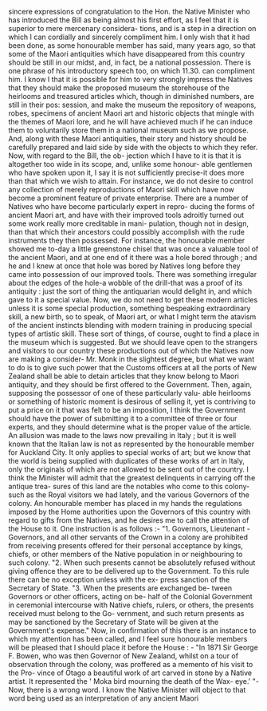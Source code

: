 sincere expressions of congratulation to the Hon. the Native Minister who has introduced the Bill as being almost his first effort, as I feel that it is superior to mere mercenary considera- tions, and is a step in a direction on which I can cordially and sincerely compliment him. I only wish that it had been done, as some honourable member has said, many years ago, so that some of the Maori antiquities which have disappeared from this country should be still in our midst, and, in fact, be a national possession. There is one phrase of his introductory speech too, on which 11.30. can compliment him. I know I that it is possible for him to very strongly impress the Natives that they should make the proposed museum the storehouse of the heirlooms and treasured articles which, though in diminished numbers, are still in their pos: session, and make the museum the repository of weapons, robes, specimens of ancient Maori art and historic objects that mingle with the themes of Maori lore, and he will have achieved much if he can induce them to voluntarily store them in a national museum such as we propose. And, along with these Maori antiquities, their story and history should be carefully prepared and laid side by side with the objects to which they refer. Now, with regard to the Bill, the ob- jection which I have to it is that it is altogether too wide in its scope, and, unlike some honour- able gentlemen who have spoken upon it, I say it is not sufficiently precise-it does more than that which we wish to attain. For instance, we do not desire to control any collection of merely reproductions of Maori skill which have now become a prominent feature of private enterprise. There are a number of Natives who have become particularly expert in repro- ducing the forms of ancient Maori art, and have with their improved tools adroitly turned out some work really more creditable in mani- pulation, though not in design, than that which their ancestors could possibly accomplish with the rude instruments they then possessed. For instance, the honourable member showed me to-day a little greenstone chisel that was once a valuable tool of the ancient Maori, and at one end of it there was a hole bored through ; and he and I knew at once that hole was bored by Natives long before they came into possession of our improved tools. There was something irregular about the edges of the hole-a wobble of the drill-that was a proof of its antiquity : just the sort of thing the antiquarian would delight in, and which gave to it a special value. Now, we do not need to get these modern articles unless it is some special production, something bespeaking extraordinary skill, a new birth, so to speak, of Maori art, or what I might term the atavism of the ancient instincts blending with modern training in producing special types of artistic skill. These sort of things, of course, ought to find a place in the museum which is suggested. But we should leave open to the strangers and visitors to our country these productions out of which the Natives now are making a consider- Mr. Monk in the slightest degree, but what we want to do is to give such power that the Customs officers at all the ports of New Zealand shall be able to detain articles that they know belong to Maori antiquity, and they should be first offered to the Government. Then, again, supposing the possessor of one of these particularly valu- able heirlooms or something of historic moment is desirous of selling it, yet is contriving to put a price on it that was felt to be an imposition, I think the Government should have the power of submitting it to a committee of three or four experts, and they should determine what is the proper value of the article. An allusion was made to the laws now prevailing in Italy ; but it is well known that the Italian law is not as represented by the honourable member for Auckland City. It only applies to special works of art; but we know that the world is being supplied with duplicates of these works of art in Italy, only the originals of which are not allowed to be sent out of the country. I think the Minister will admit that the greatest delinquents in carrying off the antique trea- sures of this land are the notables who come to this colony-such as the Royal visitors we had lately, and the various Governors of the colony. An honourable member has placed in my hands the regulations imposed by the Home authorities upon the Governors of this country with regard to gifts from the Natives, and he desires me to call the attention of the House to it. One instruction is as follows :- "1. Governors, Lieutenant - Governors, and all other servants of the Crown in a colony are prohibited from receiving presents offered for their personal acceptance by kings, chiefs, or other members of the Native population in or neighbouring to such colony. "2. When such presents cannot be absolutely refused without giving offence they are to be delivered up to the Government. To this rule there can be no exception unless with the ex- press sanction of the Secretary of State. "3. When the presents are exchanged be- tween Governors or other officers, acting on be- half of the Colonial Government in ceremonial intercourse with Native chiefs, rulers, or others, the presents received must belong to the Go- vernment, and such return presents as may be sanctioned by the Secretary of State will be given at the Government's expense." Now, in confirmation of this there is an instance to which my attention has been called, and I feel sure honourable members will be pleased that I should place it before the House : - "In 1871 Sir George F. Bowen, who was then Governor of New Zealand, whilst on a tour of observation through the colony, was proffered as a memento of his visit to the Pro- vince of Otago a beautiful work of art carved in stone by a Native artist. It represented the ' Moka bird mourning the death of the Wax- eye.' "- Now, there is a wrong word. I know the Native Minister will object to that word being used as an interpretation of any ancient Maori 